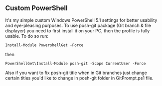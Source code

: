 ## Custom PowerShell

It's my simple custom Windows PowerShell 5.1 settings for better usability and eye-pleasing purposes. To use posh-git package (Git branch & file displayer) you need to first install it on your PC, then the profile is fully usable. To do so run:
~~~
Install-Module PowershellGet -Force
~~~
then
~~~
PowerShellGet\Install-Module posh-git -Scope CurrentUser -Force
~~~
Also if you want to fix posh-git title when in Git branches just change certain titles you'd like to change in posh-git folder in GitPrompt.ps1 file.
